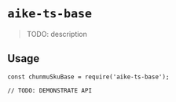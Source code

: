 # `aike-ts-base`

> TODO: description

## Usage

```
const chunmuSkuBase = require('aike-ts-base');

// TODO: DEMONSTRATE API
```
